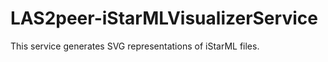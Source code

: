 LAS2peer-iStarMLVisualizerService
=======================

This service generates SVG representations of iStarML files.